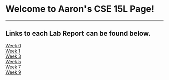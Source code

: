 # Welcome to Aaron's CSE 15L Page!
---
## Links to each Lab Report can be found below.
[Week 0](/Lab-0/lweek-0.md)  
[Week 1](/Lab%20Report%201/Week1.md)  
[Week 3](/Lab%20Report%202/labreport2.md)  
[Week 5](https://awixson96.github.io/cse15l-lab-reports/Lab-Report-3/week5.md)  
[Week 7]()  
[Week 9]()  
